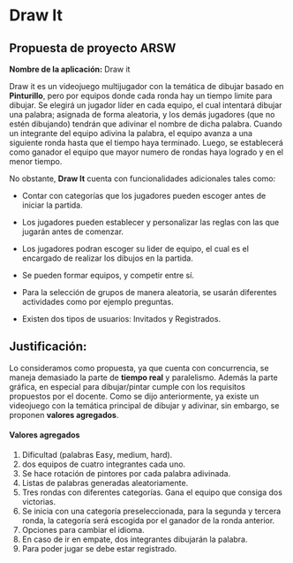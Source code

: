 # Draw It


## Propuesta de proyecto ARSW 

 

**Nombre de la aplicación:** Draw it 

 

Draw it es un videojuego multijugador con la temática de dibujar basado en **Pinturillo**, pero por equipos donde cada ronda hay un tiempo limite para dibujar. Se elegirá un jugador líder en cada equipo, el cual intentará dibujar una palabra; asignada de forma aleatoria, y los demás jugadores (que no estén dibujando) tendrán que adivinar el nombre de dicha palabra. Cuando un integrante del equipo adivina la palabra, el equipo avanza a una siguiente ronda hasta que el tiempo haya terminado. Luego, se establecerá como ganador el equipo que mayor numero de rondas haya logrado y en el menor tiempo.


No obstante, **Draw It** cuenta con funcionalidades adicionales tales como: 

  * Contar con categorías que los jugadores pueden escoger antes de iniciar la partida. 

  * Los jugadores pueden establecer y personalizar las reglas con las que jugarán antes de comenzar. 

  * Los jugadores podran escoger su lider de equipo, el cual es el encargado de realizar los dibujos en la partida.  

  * Se pueden formar equipos, y competir entre sí. 

  * Para la selección de grupos de manera aleatoria, se usarán diferentes actividades como por ejemplo preguntas. 

  * Existen dos tipos de usuarios: Invitados y Registrados. 

 

 

## Justificación: 

Lo consideramos como propuesta, ya que cuenta con concurrencia, se maneja demasiado la parte de **tiempo real** y paralelismo.
Además la parte gráfica, en especial para dibujar/pintar cumple con los requisitos propuestos por el docente.
Como se dijo anteriormente, ya existe un videojuego con la temática principal de dibujar y adivinar, sin embargo, se proponen **valores agregados**. 

#### Valores agregados 

1. Dificultad (palabras Easy, medium, hard).
2. dos equipos de cuatro integrantes cada uno.
3. Se hace rotación de pintores por cada palabra adivinada.
4. Listas de palabras generadas aleatoriamente.
5. Tres rondas con diferentes categorías. Gana el equipo que consiga dos victorias.
6. Se inicia con una categoría preseleccionada, para la segunda y tercera ronda, la categoría será escogida por el ganador de la ronda anterior.
7. Opciones para cambiar el idioma.
8. En caso de ir en empate, dos integrantes dibujarán la palabra.
9. Para poder jugar se debe estar registrado.
 

 
